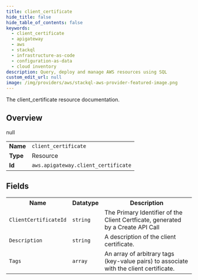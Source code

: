 ```yaml
---
title: client_certificate
hide_title: false
hide_table_of_contents: false
keywords:
  - client_certificate
  - apigateway
  - aws
  - stackql
  - infrastructure-as-code
  - configuration-as-data
  - cloud inventory
description: Query, deploy and manage AWS resources using SQL
custom_edit_url: null
image: /img/providers/aws/stackql-aws-provider-featured-image.png
---
```

The client_certificate resource documentation.

## Overview
<table><tbody>
<tr><td><b>Name</b></td><td><code>client_certificate</code></td></tr>
<tr><td><b>Type</b></td><td>Resource</td></tr>
null
<tr><td><b>Id</b></td><td><code>aws.apigateway.client_certificate</code></td></tr>
</tbody></table>

## Fields
<table><tbody>
<tr><th>Name</th><th>Datatype</th><th>Description</th></tr>
<tr><td><code>ClientCertificateId</code></td><td><code>string</code></td><td>The Primary Identifier of the Client Certficate, generated by a Create API Call</td></tr><tr><td><code>Description</code></td><td><code>string</code></td><td>A description of the client certificate.</td></tr><tr><td><code>Tags</code></td><td><code>array</code></td><td>An array of arbitrary tags (key-value pairs) to associate with the client certificate.</td></tr>
</tbody></table>